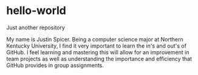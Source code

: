 # hello-world
Just another repository


My name is Justin Spicer. Being a computer science major at Northern Kentucky University, I find it very important to learn the in's and out's of GitHub. I feel learning and mastering this will allow for an improvement in team projects as well as understanding the importance and efficiency that GitHub provides in group assignments. 
